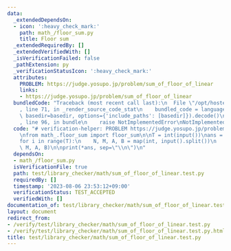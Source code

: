 ```yaml
---
data:
  _extendedDependsOn:
  - icon: ':heavy_check_mark:'
    path: math_/floor_sum.py
    title: Floor sum
  _extendedRequiredBy: []
  _extendedVerifiedWith: []
  _isVerificationFailed: false
  _pathExtension: py
  _verificationStatusIcon: ':heavy_check_mark:'
  attributes:
    PROBLEM: https://judge.yosupo.jp/problem/sum_of_floor_of_linear
    links:
    - https://judge.yosupo.jp/problem/sum_of_floor_of_linear
  bundledCode: "Traceback (most recent call last):\n  File \"/opt/hostedtoolcache/PyPy/3.10.12/x64/lib/pypy3.10/site-packages/onlinejudge_verify/documentation/build.py\"\
    , line 71, in _render_source_code_stat\n    bundled_code = language.bundle(stat.path,\
    \ basedir=basedir, options={'include_paths': [basedir]}).decode()\n  File \"/opt/hostedtoolcache/PyPy/3.10.12/x64/lib/pypy3.10/site-packages/onlinejudge_verify/languages/python.py\"\
    , line 96, in bundle\n    raise NotImplementedError\nNotImplementedError\n"
  code: "# verification-helper: PROBLEM https://judge.yosupo.jp/problem/sum_of_floor_of_linear\n\
    \nfrom math_.floor_sum import floor_sum\n\nT = int(input())\nans = [None] * T\n\
    for i in range(T):\n    N, M, A, B = map(int, input().split())\n    ans[i] = floor_sum(N,\
    \ M, A, B)\n\nprint(*ans, sep=\"\\n\")\n"
  dependsOn:
  - math_/floor_sum.py
  isVerificationFile: true
  path: test/library_checker/math/sum_of_floor_of_linear.test.py
  requiredBy: []
  timestamp: '2023-08-06 23:53:12+09:00'
  verificationStatus: TEST_ACCEPTED
  verifiedWith: []
documentation_of: test/library_checker/math/sum_of_floor_of_linear.test.py
layout: document
redirect_from:
- /verify/test/library_checker/math/sum_of_floor_of_linear.test.py
- /verify/test/library_checker/math/sum_of_floor_of_linear.test.py.html
title: test/library_checker/math/sum_of_floor_of_linear.test.py
---
```

